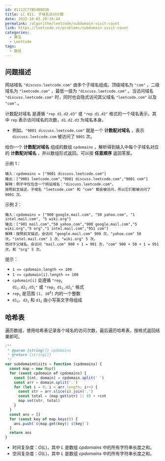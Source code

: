 ```yaml
---
id: 01112C77B54B8D36
title: LC 811. 子域名访问计数
date: 2022-10-05 20:34:44
permalink: /algorithm/leetcode/subdomain-visit-count
link: https://leetcode.cn/problems/subdomain-visit-count
categories:
  - 算法
  - LeetCode
tags:
  - 数组
---
```


<Level :type='2'/>

## 问题描述

网站域名 `"discuss.leetcode.com"` 由多个子域名组成。顶级域名为 `"com"` ，二级域名为 `"leetcode.com"` ，最低一级为 `"discuss.leetcode.com"` 。当访问域名 `"discuss.leetcode.com"` 时，同时也会隐式访问其父域名 `"leetcode.com"` 以及 `"com"` 。

计数配对域名 是遵循 `"rep d1.d2.d3"` 或 `"rep d1.d2"` 格式的一个域名表示，其中 `rep` 表示访问域名的次数，`d1.d2.d3` 为域名本身。

- 例如，`"9001 discuss.leetcode.com"` 就是一个 **计数配对域名** ，表示 `discuss.leetcode.com` 被访问了 `9001` 次。

给你一个 **计数配对域名** 组成的数组 `cpdomains` ，解析得到输入中每个子域名对应的 **计数配对域名** ，并以数组形式返回。可以按 **任意顺序** 返回答案。

示例 1：

```text
输入：cpdomains = ["9001 discuss.leetcode.com"]
输出：["9001 leetcode.com","9001 discuss.leetcode.com","9001 com"]
解释：例子中仅包含一个网站域名："discuss.leetcode.com"。
按照前文描述，子域名 "leetcode.com" 和 "com" 都会被访问，所以它们都被访问了 9001 次。
```

示例 2：

```text
输入：cpdomains = ["900 google.mail.com", "50 yahoo.com", "1 intel.mail.com", "5 wiki.org"]
输出：["901 mail.com","50 yahoo.com","900 google.mail.com","5 wiki.org","5 org","1 intel.mail.com","951 com"]
解释：按照前文描述，会访问 "google.mail.com" 900 次，"yahoo.com" 50 次，"intel.mail.com" 1 次，"wiki.org" 5 次。
而对于父域名，会访问 "mail.com" 900 + 1 = 901 次，"com" 900 + 50 + 1 = 951 次，和 "org" 5 次。
```

提示：

- `1 <= cpdomain.length <= 100`
- `1 <= cpdomain[i].length <= 100`
- `cpdomain[i]` 会遵循 <code>"rep<sub>i</sub> d1<sub>i</sub>.d2<sub>i</sub>.d3<sub>i</sub>"</code> 或 <code>"rep<sub>i</sub> d1<sub>i</sub>.d2<sub>i</sub>"</code> 格式
- <code>rep<sub>i</sub></code> 是范围 <code>[1, 10<sup>4</sup>]</code> 内的一个整数
- <code>d1<sub>i</sub></code>、<code>d2<sub>i</sub></code> 和 <code>d1<sub>i</sub></code> 由小写英文字母组成

## 哈希表

遍历数组，使用哈希表记录各个域名的访问次数，最后遍历哈希表，按格式返回结果即可。

```javascript
/**
 * @param {string[]} cpdomains
 * @return {string[]}
 */
var subdomainVisits = function (cpdomains) {
  const map = new Map()
  for (const cpdomain of cpdomains) {
    const [cnt, domain] = cpdomain.split(' ')
    const arr = domain.split('.')
    for (let i = 0; i < arr.length; i++) {
      const str = arr.slice(i).join('.')
      const total = (map.get(str) || 0) + +cnt
      map.set(str, total)
    }
  }
  const ans = []
  for (const key of map.keys()) {
    ans.push(`${map.get(key)} ${key}`)
  }
  return ans
}
```

- 时间复杂度：$O(L)$，其中 $L$ 是数组 $cpdomains$ 中的所有字符串长度之和。
- 空间复杂度：$O(L)$，其中 $L$ 是数组 $cpdomains$ 中的所有字符串长度之和。
